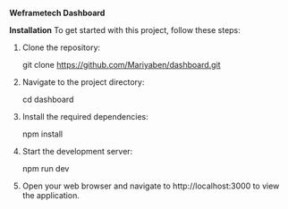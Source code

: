 ****Weframetech Dashboard****

**Installation**
To get started with this project, follow these steps:

1. Clone the repository:
   
   git clone https://github.com/Mariyaben/dashboard.git

2. Navigate to the project directory:

   cd dashboard

3. Install the required dependencies:

   npm install

4. Start the development server:

    npm run dev

5. Open your web browser and navigate to http://localhost:3000 to view the application.

